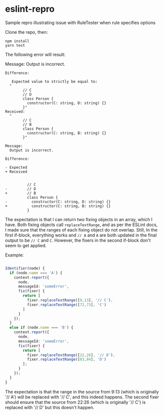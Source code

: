 # eslint-repro
Sample repro illustrating issue with RuleTester when rule specifies options

Clone the repo, then:
```
npm install
yarn test
```

The following error will result:

  Message:
      Output is incorrect.

    Difference:

       Expected value to strictly be equal to:
      "
            // C
            // D
            class Person {
              constructor(C: string, D: string) {}
            }"
    Received:
      "
            // C
            // B
            class Person {
              constructor(C: string, B: string) {}
            }"
    
    Message:
      Output is incorrect.

    Difference:

    - Expected
    + Received


              // C
    -         // D
    +         // B
              class Person {
    -           constructor(C: string, D: string) {}
    +           constructor(C: string, B: string) {}
              }


The expectation is that I can return two fixing objects in an array, which I have.  Both fixing objects call `replaceTextRange`, and as per the ESLint docs, I made sure that the ranges of each fixing object do not overlap.  Still, In the first if-block, everything works and `// A` and `A` are both updated in the final output to be `// C` and `C`.  However, the fixers in the second if-block don't seem to get applied.

Example:

```typescript

Identifier(node) {
  if (node.name === 'A') {
    context.report({
      node,
      messageId: 'someError',
      fix(fixer) {
        return [
          fixer.replaceTextRange([9,13], '// C'),
          fixer.replaceTextRange([72,73], 'C')
        ]
      }
    });
  }
  else if (node.name === 'B') {
    context.report({
      node,
      messageId: 'someError',
      fix(fixer) {
        return [
          fixer.replaceTextRange([22,26], '// D'),
          fixer.replaceTextRange([83,84], 'D')
        ];
      }
    });
  }
}
```

The expectation is that the range in the source from 9:13 (which is originally '// A') will be replaced with '// C', and this indeed happens.
The second fixer should ensure that the source from 22:26 (which is originally '// C') is replaced with '// D' but this doesn't happen.
